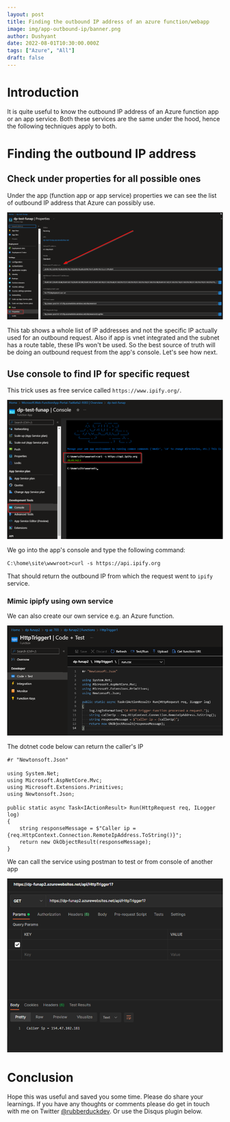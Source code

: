 ```yaml
---
layout: post
title: Finding the outbound IP address of an azure function/webapp
image: img/app-outbound-ip/banner.png
author: Dushyant
date: 2022-08-01T10:30:00.000Z
tags: ["Azure", "All"]
draft: false
---
```

# Introduction
It is quite useful to know the outbound IP address of an Azure function app or an app service. Both these services are the same under the hood, hence the following techniques apply to both.


# Finding the outbound IP address

## Check under properties for all possible ones

Under the app (function app or app service) properties we can see the list of outbound IP address that Azure can possibly use.

![Properties tab](./img/app-outbound-ip/properties.png)

This tab shows a whole list of IP addresses and not the specific IP actually used for an outbound request. Also if app is vnet integrated and the subnet has a route table, these IPs won't be used. So the best source of truth will be doing an outbound request from the app's console. Let's see how next.

## Use console to find IP for specific request

This trick uses as free service called `https://www.ipify.org/`.

![Console tab](./img/app-outbound-ip/console.png)

We go into the app's console and type the following command:

```
C:\home\site\wwwroot>curl -s https://api.ipify.org
```

That should return the outbound IP from which the request went to `ipify` service.

### Mimic ipipfy using own service
We can also create our own service e.g. an Azure function.

![Console tab](./img/app-outbound-ip/own-service.png)
</br>

The dotnet code below can return the caller's IP
```
#r "Newtonsoft.Json"

using System.Net;
using Microsoft.AspNetCore.Mvc;
using Microsoft.Extensions.Primitives;
using Newtonsoft.Json;

public static async Task<IActionResult> Run(HttpRequest req, ILogger log)
{
    string responseMessage = $"Caller ip = {req.HttpContext.Connection.RemoteIpAddress.ToString()}";
    return new OkObjectResult(responseMessage);
}
```

We can call the service using postman to test or from console of another app

![Console tab](./img/app-outbound-ip/call-using-postman.png)

# Conclusion
Hope this was useful and saved you some time. Please do share your learnings. If you have any thoughts or comments please do get in touch with me on Twitter [@rubberduckdev](https://twitter.com/rubberduckdev). Or use the Disqus plugin below.